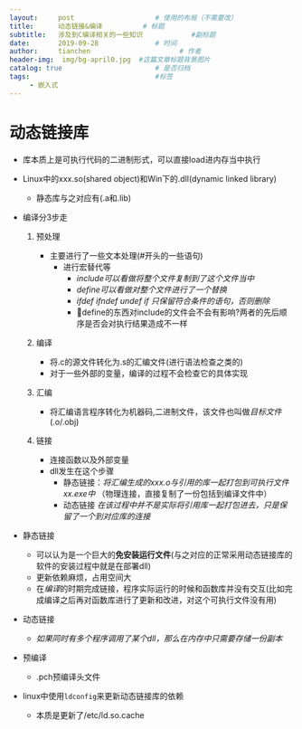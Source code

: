 ```yaml
---
layout:     post                    # 使用的布局（不需要改）
title:      动态链接&编译          # 标题 
subtitle:   涉及到C编译相关的一些知识            #副标题
date:       2019-09-28              # 时间
author:     tianchen                      # 作者
header-img:  img/bg-april0.jpg  #这篇文章标题背景图片  
catalog: true                       # 是否归档
tags:                               #标签
     - 嵌入式
---
```


# 动态链接库
* 库本质上是可执行代码的二进制形式，可以直接load进内存当中执行
* Linux中的xxx.so(shared object)和Win下的.dll(dynamic linked library)
    * 静态库与之对应有(.a和.lib)
* 编译分3步走
    1. 预处理
        * 主要进行了一些文本处理(#开头的一些语句)
            * 进行宏替代等 
                * *include可以看做将整个文件复制到了这个文件当中* 
                * *define可以看做对整个文件进行了一个替换*
                * *ifdef ifndef undef if 只保留符合条件的语句，否则删除*
                * 🤔define的东西对include的文件会不会有影响?两者的先后顺序是否会对执行结果造成不一样

    2. 编译
        * 将.c的源文件转化为.s的汇编文件(进行语法检查之类的)
        * 对于一些外部的变量，编译的过程不会检查它的具体实现
    3. 汇编
        * 将汇编语言程序转化为机器码,二进制文件，该文件也叫做*目标文件*(.o/.obj)
    4. 链接
        * 连接函数以及外部变量
        * dll发生在这个步骤
            * 静态链接：*将汇编生成的xxx.o与引用的库一起打包到可执行文件xx.exe中* （物理连接，直接复制了一份包括到编译文件中）
            * 动态链接 *在该过程中并不是实际将引用库一起打包进去，只是保留了一个到对应库的连接*
* 静态链接
    * 可以认为是一个巨大的**免安装运行文件**(与之对应的正常采用动态链接库的软件的安装过程中就是在部署dll)
    * 更新依赖麻烦，占用空间大
    * 在*编译*的时期完成链接，程序实际运行的时候和函数库并没有交互(比如完成编译之后再对函数库进行了更新和改进，对这个可执行文件没有用)
* 动态链接
    * *如果同时有多个程序调用了某个dll，那么在内存中只需要存储一份副本*
* 预编译
    * .pch预编译头文件

* linux中使用```ldconfig```来更新动态链接库的依赖
    * 本质是更新了/etc/ld.so.cache